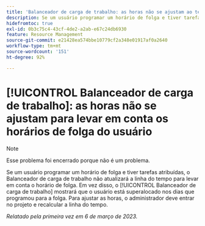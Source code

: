 ```yaml
---
title: 'Balanceador de carga de trabalho: as horas não se ajustam ao tempo limite do usuário'
description: Se um usuário programar um horário de folga e tiver tarefas atribuídas, o Balanceador de carga de trabalho não atualizará a linha do tempo para levar em conta o horário de folga. Em vez disso, o Balanceador de carga de trabalho mostrará que o usuário está superalocado nos dias que programou para a folga. Para ajustar as horas, o administrador deve entrar no projeto e recalcular a linha do tempo.
hidefromtoc: true
exl-id: 0b3c75c4-43cf-4de2-a2ab-e67c24db6930
feature: Resource Management
source-git-commit: e21428ea574bbe10779cf2a348e01917af0a2640
workflow-type: tm+mt
source-wordcount: '151'
ht-degree: 92%

---
```


# [!UICONTROL Balanceador de carga de trabalho]: as horas não se ajustam para levar em conta os horários de folga do usuário

>[!NOTE]
>
>Esse problema foi encerrado porque não é um problema.

Se um usuário programar um horário de folga e tiver tarefas atribuídas, o Balanceador de carga de trabalho não atualizará a linha do tempo para levar em conta o horário de folga. Em vez disso, o [!UICONTROL Balanceador de carga de trabalho] mostrará que o usuário está superalocado nos dias que programou para a folga. Para ajustar as horas, o administrador deve entrar no projeto e recalcular a linha do tempo.

_Relatado pela primeira vez em 6 de março de 2023._
